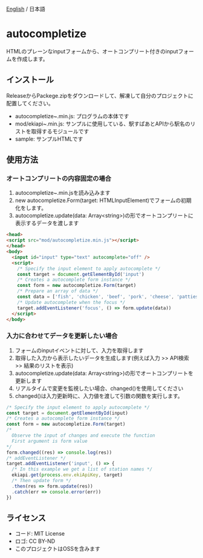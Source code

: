 [English](./README.md) / 日本語

<!-- ![](https://) -->

# autocompletize

HTMLのプレーンなinputフォームから、オートコンプリート付きのinputフォームを作成します。

## インストール

ReleaseからPackege.zipをダウンロードして、解凍して自分のプロジェクトに配置してください。

* autocompletize~.min.js: プログラムの本体です
* mod/ekiapi~.min.js: サンプルに使用している、駅すぱあとAPIから駅名のリストを取得するモジュールです
* sample: サンプルHTMLです

## 使用方法

### オートコンプリートの内容固定の場合

1. autocompletize~.min.jsを読み込みます
1. new autocompletize.Form(target: HTMLInputElement)でフォームの初期化をします。
1. autocompletize.update(data: Array\<string>)の形でオートコンプリートに表示するデータを渡します

```html
<head>
<script src="mod/autocompletize.min.js"></script>
</head>
<body>
  <input id="input" type="text" autocomplete="off" />
  <script>
    /* Specify the input element to apply autocomplete */
    const target = document.getElementById('input')
    /* Creates a autocomplete form instance */
    const form = new autocompletize.Form(target)
    /* Prepare an array of data */
    const data = ['fish', 'chicken', 'beef', 'pork', 'cheese', 'patties', 'pickles']
    /* Update autocomplete when the focus */
    target.addEventListener('focus', () => form.update(data))
  </script>
</body>
```

### 入力に合わせてデータを更新したい場合

1. フォームのinputイベントに対して、入力を取得します
1. 取得した入力から表示したいデータを生成します(例えば入力 >> API検索 >> 結果のリストを表示)
1. autocompletize.update(data: Array\<string>)の形でオートコンプリートを更新します
1. リアルタイムで変更を監視したい場合、changed()を使用してください
1. changed()は入力更新時に、入力値を渡して引数の関数を実行します。

```javascript
/* Specify the input element to apply autocomplete */
const target = document.getElementById(input)
/* Creates a autocomplete form instance */
const form = new autocompletize.Form(target)
/*
  Observe the input of changes and execute the function
  First argument is form value
*/
form.changed((res) => console.log(res))
/* addEventListener */
target.addEventListener('input', () => {
  /* In this example we get a list of station names */
  ekiapi.get(process.env.ekiApiKey, target)
  /* Then update form */
  .then(res => form.update(res))
  .catch(err => console.error(err))
})
```

## ライセンス

* コード: MIT License
* ロゴ: CC BY-ND
* このプロジェクトはOSSを含みます
